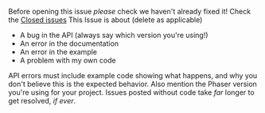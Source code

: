 Before opening this issue _please_ check we haven't already fixed it! Check the [Closed issues](https://github.com/orange-games/phaser-nineslice/issues?q=is%3Aissue+is%3Aclosed)
This Issue is about (delete as applicable)

* A bug in the API (always say which version you're using!)
* An error in the documentation
* An error in the example
* A problem with my own code

API errors must include example code showing what happens, and why you don't believe this is the expected behavior. Also mention the Phaser version you're using for your project. Issues posted without code take _far_ longer to get resolved, _if ever_.
